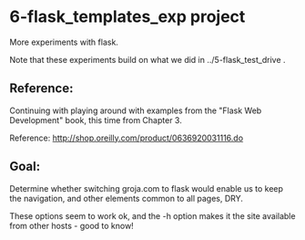 
# 6-flask_templates_exp project

More experiments with flask.

Note that these experiments build on what we did in ../5-flask_test_drive .

## Reference:

Continuing with playing around with examples from the "Flask Web Development" book, this time from Chapter 3.

Reference: http://shop.oreilly.com/product/0636920031116.do

## Goal:

Determine whether switching groja.com to flask would enable us to keep the navigation,
and other elements common to all pages, DRY.

These options seem to work ok, and the -h option makes it the site available from other hosts - good to know!

